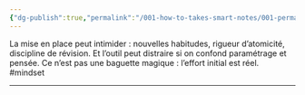 ```yaml
---
{"dg-publish":true,"permalink":"/001-how-to-takes-smart-notes/001-permanentes/pourquoi-on-resiste-a-how-to-take-smart-notes/","noteIcon":""}
---
```



La mise en place peut intimider : nouvelles habitudes, rigueur d’atomicité, discipline de révision. Et l’outil peut distraire si on confond paramétrage et pensée. Ce n’est pas une baguette magique : l’effort initial est réel. #mindset

---